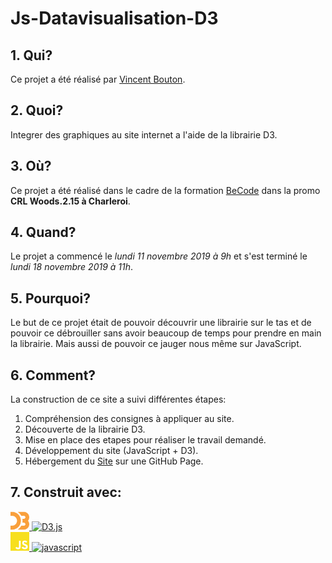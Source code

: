 # Js-Datavisualisation-D3

## 1. Qui?

Ce projet a été réalisé par [Vincent Bouton](https://github.com/Vincent-bouton).

## 2. Quoi?

Integrer des graphiques au site internet a l'aide de la librairie D3.

## 3. Où?

Ce projet a été réalisé dans le cadre de la formation [BeCode](https://www.becode.org/) dans la promo **CRL Woods.2.15 à Charleroi**.

## 4. Quand?

Le projet a commencé le _lundi 11 novembre 2019 à 9h_ et s'est terminé le _lundi 18 novembre 2019 à 11h_.

## 5. Pourquoi?

Le but de ce projet était de pouvoir découvrir une librairie sur le tas et de pouvoir ce débrouiller sans avoir beaucoup de temps pour prendre en main la librairie. Mais aussi de pouvoir ce jauger nous même sur JavaScript.

## 6. Comment?

La construction de ce site a suivi différentes étapes:

1.  Compréhension des consignes à appliquer au site.
2.  Découverte de la librairie D3.
3.  Mise en place des etapes pour réaliser le travail demandé.
4.  Développement du site (JavaScript + D3).
5.  Hébergement du [Site](https://vincent-bouton.github.io/js-datavisualisation-challenge/) sur une GitHub Page.

## 7. Construit avec:

<a href="https://d3js.org/">
    <img width="30" src="./assets/d3-dot-js.svg" alt="D3.js logo"/>
    <img src="https://img.shields.io/badge/D3.JS-F9A03C?style=for-the-badge" alt="D3.js"/>
</a>
<br/>
<a href="https://www.javascript.com/">
    <img width="30" src="./assets/javascript.svg" alt="Javascript Logo"/>
    <img src="https://img.shields.io/badge/Javascript-F7DF1E?style=for-the-badge" alt="javascript"/>
</a>
